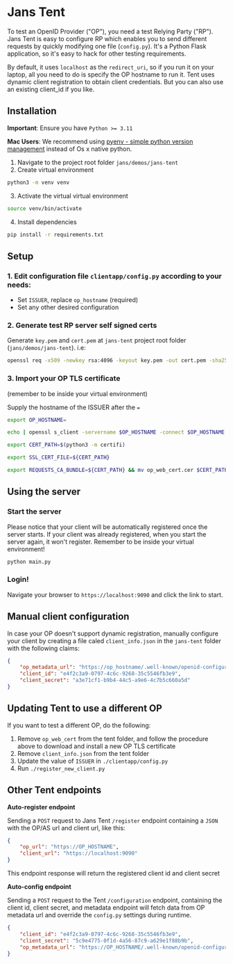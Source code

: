 # Jans Tent

To test an OpenID Provider ("OP"), you need a test Relying Party ("RP"). Jans
Tent is easy to configure RP which enables you to send different requests by
quickly modifying one file (`config.py`). It's a Python Flask application,
so it's easy to hack for other testing requirements.

By default, it uses `localhost` as the `redirect_uri`, so if you run it on your
laptop, all you need to do is specify the OP hostname to run it. Tent uses
dynamic client registration to obtain client credentials. But you can also use
an existing client_id if you like.

## Installation

**Important**: Ensure you have `Python >= 3.11`

**Mac Users**: We recommend using [pyenv - simple python version management](https://github.com/pyenv/pyenv) instead of Os x native python.

1. Navigate to the project root folder `jans/demos/jans-tent`
2. Create virtual environment
```bash
python3 -m venv venv
````
3. Activate the virtual virtual environment
```bash
source venv/bin/activate
```
4. Install dependencies
```bash
pip install -r requirements.txt
```

## Setup

### 1. Edit configuration file `clientapp/config.py` according to your needs:
  * Set `ISSUER`, replace `op_hostname` (required)
  * Set any other desired configuration

### 2. Generate test RP server self signed certs

Generate `key.pem` and `cert.pem` at `jans-tent` project root folder (`jans/demos/jans-tent`). i.e:
```bash
openssl req -x509 -newkey rsa:4096 -keyout key.pem -out cert.pem -sha256 -days 365 -nodes
```

### 3. Import your OP TLS certificate

(remember to be inside your virtual environment)

Supply the hostname of the ISSUER after the `=`

```bash
export OP_HOSTNAME=
```

```bash
echo | openssl s_client -servername $OP_HOSTNAME -connect $OP_HOSTNAME:443 | sed -ne  '/-BEGIN CERTIFICATE-/,/-END CERTIFICATE-/p' > op_web_cert.cer
```

```bash
export CERT_PATH=$(python3 -m certifi)
```

```bash
export SSL_CERT_FILE=${CERT_PATH}
```

```bash
export REQUESTS_CA_BUNDLE=${CERT_PATH} && mv op_web_cert.cer $CERT_PATH
```

## Using the server

### Start the server

Please notice that your client will be automatically registered once the server
starts. If your client was already registered, when you start the server again,
it won't register. Remember to be inside your virtual environment!

```bash
python main.py
```

### Login!

Navigate your browser to `https://localhost:9090` and click the link to start.

## Manual client configuration

In case your OP doesn't support dynamic registration, manually configure your
client by creating a file caled `client_info.json` in the `jans-tent` folder
with the following claims:

```json
{
    "op_metadata_url": "https://op_hostname/.well-known/openid-configuration",
    "client_id": "e4f2c3a9-0797-4c6c-9268-35c5546fb3e9",
    "client_secret": "a3e71cf1-b9b4-44c5-a9e6-4c7b5c660a5d"
}
```

## Updating Tent to use a different OP

If you want to test a different OP, do the following:

1. Remove `op_web_cert` from the tent folder, and follow the procedure above
to download and install a new OP TLS certificate
2. Remove `client_info.json` from the tent folder
3. Update the value of `ISSUER` in `./clientapp/config.py`
4. Run `./register_new_client.py`

## Other Tent endpoints

**Auto-register endpoint**

Sending a `POST` request to Jans Tent `/register` endpoint containing a `JSON`
with the OP/AS url and client url, like this:

```json
{
    "op_url": "https://OP_HOSTNAME",
    "client_url": "https://localhost:9090"
}
```

This endpoint response will return the registered client id and client secret

**Auto-config endpoint**

Sending a `POST` request to the Tent `/configuration` endpoint, containing the
client id, client secret, and metadata endpoint will fetch data from OP metadata
url and override the `config.py` settings during runtime.

```json
{
    "client_id": "e4f2c3a9-0797-4c6c-9268-35c5546fb3e9",
    "client_secret": "5c9e4775-0f1d-4a56-87c9-a629e1f88b9b",
    "op_metadata_url": "https://OP_HOSTNAME/.well-known/openid-configuration"
}
```
